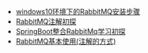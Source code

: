 <!-- docs/_sidebar.md -->
- [windows10环境下的RabbitMQ安装步骤](/JAVA/RabbitMq/doc/windows10环境下的RabbitMQ安装步骤.md)
- [RabbitMQ注解初探](/JAVA/RabbitMq/doc/RabbitMQ注解初探.md)
- [SpringBoot整合RabbitMq学习初探](/JAVA/RabbitMq/doc/SpringBoot整合RabbitMq学习初探.md)
- [RabbitMQ基本使用(注解的方式)](/JAVA/RabbitMq/doc/RabbitMQ基本使用(注解的方式).md)


